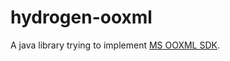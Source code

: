 # hydrogen-ooxml
A java library trying to implement [MS OOXML SDK](https://docs.microsoft.com/en-us/office/open-xml/open-xml-sdk).
